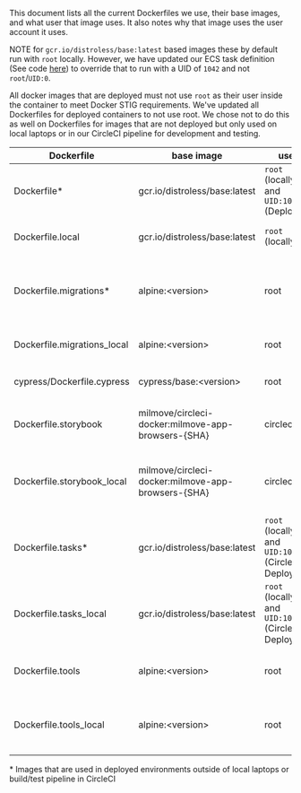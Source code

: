 This document lists all the current Dockerfiles we use, their base images, and what user that image uses. It also notes why that image uses the user account it uses.

NOTE for `gcr.io/distroless/base:latest` based images these by default run with `root` locally. However, we have updated our ECS task definition (See code [here](https://github.com/transcom/mymove/blob/master/cmd/ecs-deploy/task_def.go#L581)) to override that to run with a UID of `1042` and not `root`/`UID:0`.

All docker images that are deployed must not use `root` as their user inside the container to meet Docker STIG requirements. We've updated all Dockerfiles for deployed containers to not use root. We chose not to do this as well on Dockerfiles for images that are not deployed but only used on local laptops or in our CircleCI pipeline for development and testing.

| Dockerfile    | base image  | user | Where it's used |
| ------------- |-------------| -----| --------------- |
| Dockerfile* | gcr.io/distroless/base:latest | `root` (locally) and `UID:1042` (Deployed) | When running the application when deployed |
| Dockerfile.local | gcr.io/distroless/base:latest | `root` (locally) | When running the application locally only |
| Dockerfile.migrations* | alpine:\<version\> | root | Running migrations when deploying the app, staging, experimental, and production |
| Dockerfile.migrations_local | alpine:\<version\> | root | Running migrations locally only |
| cypress/Dockerfile.cypress | cypress/base:\<version\> | root | Running cypress tests locally and in CircleCI only |
| Dockerfile.storybook | milmove/circleci-docker:milmove-app-browsers-{SHA} | circleci | Used when running storybook tests in CircleCI only |
| Dockerfile.storybook_local | milmove/circleci-docker:milmove-app-browsers-{SHA} | circleci | Used when running `make storybook_tests` or `make storybook_docker` locally only |
| Dockerfile.tasks* | gcr.io/distroless/base:latest | `root` (locally) and `UID:1042` (CircleCI / Deployed) | ECS Scheduled Tasks |
| Dockerfile.tasks_local | gcr.io/distroless/base:latest | `root` (locally) and `UID:1042` (CircleCI / Deployed) | ECS Scheduled Tasks local only |
| Dockerfile.tools | alpine:\<version\> | root | Container for tools used in e2e testing on CircleCI |
| Dockerfile.tools_local | alpine:\<version\> | root | Container for tools used in e2e testing on CircleCI local only |

\* Images that are used in deployed environments outside of local laptops or build/test pipeline in CircleCI
